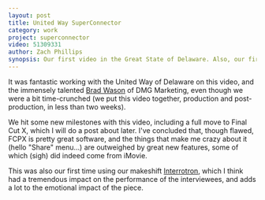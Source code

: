 ```yaml
---
layout: post
title: United Way SuperConnector
category: work
project: superconnector
video: 51309331
author: Zach Phillips
synopsis: Our first video in the Great State of Delaware. Also, our first use of the Interrotron.
---
```


It was fantastic working with the United Way of Delaware on this video, and the immensely talented [Brad Wason](/kitchen-logo) of DMG Marketing, even though we were a bit time-crunched (we put this video together, production and post-production, in less than two weeks).

We hit some new milestones with this video, including a full move to Final Cut X, which I will do a post about later. I've concluded that, though flawed, FCPX is pretty great software, and the things that make me crazy about it (hello "Share" menu...) are outweighed by great new features, some of which (sigh) did indeed come from iMovie.

This was also our first time using our makeshift [Interrotron](/tools/interrotron), which I think had a tremendous impact on the performance of the interviewees, and adds a lot to the emotional impact of the piece.